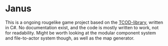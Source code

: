 # Janus

This is a ongoing rougelike game project based on the [TCOD-library](http://roguecentral.org/doryen/libtcod/), written in C#.
No documentation exist, and the code is mostly written to work, not for readability. 
Might be worth looking at the modular component system and file-to-actor system though, as well as the map generator.
